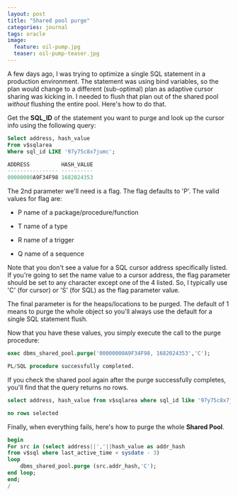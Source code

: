 ```yaml
---
layout: post
title: "Shared pool purge"
categories: journal
tags: oracle
image:
  feature: oil-pump.jpg
  teaser: oil-pump-teaser.jpg
---
```

A few days ago, I was trying to optimize a single SQL statement in a production environment. The statement was using bind variables, so the plan would change to a different (sub-optimal) plan as adaptive cursor sharing was kicking in. I needed to flush that plan out of the shared pool *without* flushing the entire pool. Here's how to do that.

Get the **SQL_ID** of the statement you want to purge and look up the cursor info using the following query:

```sql
Select address, hash_value
From v$sqlarea
Where sql_id LIKE '97y75c8x7jumc';

ADDRESS          HASH_VALUE
---------------- ----------
00000000A9F34F98 1682024353
```

The 2nd parameter we'll need is a flag. The flag defaults to 'P'. The valid values for flag are:

* P name of a package/procedure/function

* T name of a type

* R name of a trigger

* Q name of a sequence

Note that you don't see a value for a SQL cursor address specifically listed. If you're going to set the name value to a cursor address, the flag parameter should be set to any character except one of the 4 listed. So, I typically use 'C' (for cursor) or 'S' (for SQL) as the flag parameter value.

The final parameter is for the heaps/locations to be purged. The default of 1 means to purge the whole object so you'll always use the default for a single SQL statement flush.

Now that you have these values, you simply execute the call to the purge procedure:

```sql
exec dbms_shared_pool.purge('00000000A9F34F98, 1682024353','C');

PL/SQL procedure successfully completed.
```

If you check the shared pool again after the purge successfully completes, you'll find that the query returns no rows.

```sql
select address, hash_value from v$sqlarea where sql_id like '97y75c8x7jumc';

no rows selected
```

Finally, when everything fails, here's how to purge the whole **Shared Pool**.

```sql
begin
For src in (select address||','||hash_value as addr_hash
from v$sql where last_active_time < sysdate - 3)
loop
    dbms_shared_pool.purge (src.addr_hash,'C');
end loop;
end;
/
```
